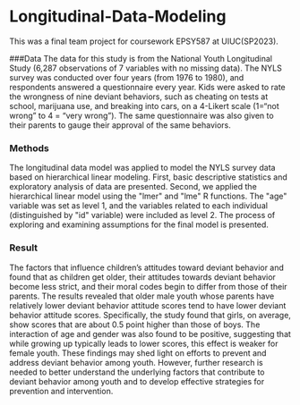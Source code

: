 # Longitudinal-Data-Modeling
This was a final team project for coursework EPSY587 at UIUC(SP2023).

###Data
The data for this study is from the National Youth Longitudinal Study (6,287 observations of 7 variables with no missing data).
The NYLS survey was conducted over four years (from 1976 to 1980), and respondents answered a questionnaire every year.
Kids were asked to rate the wrongness of nine deviant behaviors, such as cheating on tests at school, marijuana use, and breaking into cars,
on a 4-Likert scale (1=“not wrong” to 4 = “very wrong”).
The same questionnaire was also given to their parents to gauge their approval of the same behaviors.

### Methods
The longitudinal data model was applied to model the NYLS survey data based on hierarchical linear modeling.
First, basic descriptive statistics and exploratory analysis of data are presented. 
Second, we applied the hierarchical linear model using the "lmer" and "lme" R functions.
The "age" variable was set as level 1, and the variables related to each individual (distinguished by "id" variable) were included as level 2.
The process of exploring and examining assumptions for the final model is presented.

### Result
The factors that influence children’s attitudes toward deviant behavior and found that as children get older, their attitudes
towards deviant behavior become less strict, and their moral codes begin to differ from those of their parents.
The results revealed that older male youth whose parents have relatively lower deviant behavior attitude scores tend to have
lower deviant behavior attitude scores. Specifically, the study found that girls, on average, show scores that are about 0.5
point higher than those of boys. The interaction of age and gender was also found to be positive,
suggesting that while growing up typically leads to lower scores, this effect is weaker for female youth.
These findings may shed light on efforts to prevent and address deviant behavior among youth.
However, further research is needed to better understand the underlying factors that contribute to deviant behavior among
youth and to develop effective strategies for prevention and intervention.
